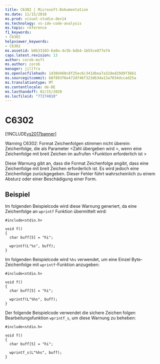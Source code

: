 ```yaml
---
title: C6302 | Microsoft-Dokumentation
ms.date: 11/15/2016
ms.prod: visual-studio-dev14
ms.technology: vs-ide-code-analysis
ms.topic: reference
f1_keywords:
- C6302
helpviewer_keywords:
- C6302
ms.assetid: b0b33103-6a0a-4c5b-bdb4-1b55ce877e74
caps.latest.revision: 13
author: corob-msft
ms.author: corob
manager: jillfra
ms.openlocfilehash: 1d30d460c8f25ec6c341dbea7a32ded29d9f36b1
ms.sourcegitcommit: 68f893f6e472df46f323db34a13a7034dccad25a
ms.translationtype: MT
ms.contentlocale: de-DE
ms.lasthandoff: 02/15/2020
ms.locfileid: "77274010"
---
```

# <a name="c6302"></a>C6302
[!INCLUDE[vs2017banner](../includes/vs2017banner.md)]

Warning C6302: Format Zeichenfolgen stimmen nicht überein: Zeichenfolge, die als Parameter \<Zahl übergeben wird >, wenn eine Zeichenfolge mit breit Zeichen im aufrufen \<Funktion erforderlich ist >  
  
 Diese Warnung gibt an, dass die Format Zeichenfolge angibt, dass eine Zeichenfolge mit breit Zeichen erforderlich ist. Es wird jedoch eine Zeichenfolge zurückgegeben. Dieser Fehler führt wahrscheinlich zu einem Absturz oder einer Beschädigung einer Form.  
  
## <a name="example"></a>Beispiel  
 Im folgenden Beispielcode wird diese Warnung generiert, da eine Zeichenfolge an `wprintf` Funktion übermittelt wird:  
  
```  
#include<stdio.h>  
  
void f()  
{  
  char buff[5] = "hi";  
  
  wprintf(L"%s", buff);  
}  
```  
  
 Im folgenden Beispielcode wird `%hs` verwendet, um eine Einzel Byte-Zeichenfolge mit `wprintf`-Funktion anzugeben:  
  
```  
#include<stdio.h>  
  
void f()  
{  
  char buff[5] = "hi";  
  
  wprintf(L"%hs", buff);  
}  
```  
  
 Der folgende Beispielcode verwendet die sichere Zeichen folgen Bearbeitungsfunktion `wprintf_s`, um diese Warnung zu beheben:  
  
```  
#include<stdio.h>  
  
void f()  
{  
  char buff[5] = "hi";  
  
  wprintf_s(L"%hs", buff);  
}  
```
